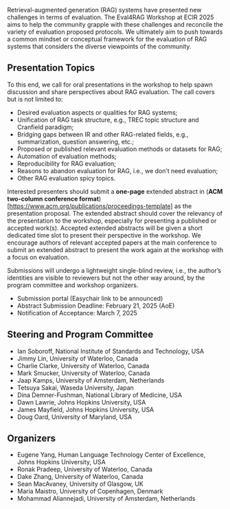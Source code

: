 Retrieval-augmented generation (RAG) systems have presented new challenges in terms of evaluation. The Eval4RAG Workshop at ECIR 2025 aims to help the community grapple with these challenges and reconcile the variety of evaluation proposed protocols. We ultimately aim to push towards a common mindset or conceptual framework for the evaluation of RAG systems that considers the diverse viewpoints of the community.

## Presentation Topics

To this end, we call for oral presentations in the workshop to help spawn discussion and share perspectives about RAG evaluation. The call covers but is not limited to:
- Desired evaluation aspects or qualities for RAG systems;
- Unification of RAG task structure, e.g., TREC topic structure and Cranfield paradigm;
- Bridging gaps between IR and other RAG-related fields, e.g., summarization, question answering, etc.;
- Proposed or published relevant evaluation methods or datasets for RAG;
- Automation of evaluation methods;
- Reproducibility for RAG evaluation;
- Reasons to abandon evaluation for RAG, i.e., we don’t need evaluation;
- Other RAG evaluation spicy topics.

Interested presenters should submit a **one-page** extended abstract in (**ACM two-column conference format**)[https://www.acm.org/publications/proceedings-template] as the presentation proposal. The extended abstract should cover the relevancy of the presentation to the workshop, especially for presenting a published or accepted work(s). Accepted extended abstracts will be given a short dedicated time slot to present their perspective in the workshop. We encourage authors of relevant accepted papers at the main conference to submit an extended abstract to present the work again at the workshop with a focus on evaluation. 

Submissions will undergo a lightweight single-blind review, i.e., the author’s identities are visible to reviewers but not the other way around, by the program committee and workshop organizers.  

- Submission portal (Easychair link to be announced)
- Abstract Submission Deadline: February 21, 2025 (AoE)
- Notification of Acceptance: March 7, 2025

## Steering and Program Committee

- Ian Soboroff, National Institute of Standards and Technology, USA
- Jimmy Lin, University of Waterloo, Canada
- Charlie Clarke, University of Waterloo, Canada
- Mark Smucker, University of Waterloo, Canada
- Jaap Kamps, University of Amsterdam, Netherlands
- Tetsuya Sakai, Waseda University, Japan
- Dina Demner-Fushman, National Library of Medicine, USA
- Dawn Lawrie, Johns Hopkins University, USA
- James Mayfield, Johns Hopkins University, USA
- Doug Oard, University of Maryland, USA

## Organizers

- Eugene Yang, Human Language Technology Center of Excellence, Johns Hopkins University, USA
- Ronak Pradeep, University of Waterloo, Canada
- Dake Zhang, University of Waterloo, Canada
- Sean MacAvaney, University of Glasgow, UK
- Maria Maistro, University of Copenhagen, Denmark
- Mohammad Aliannejadi, University of Amsterdam, Netherlands
